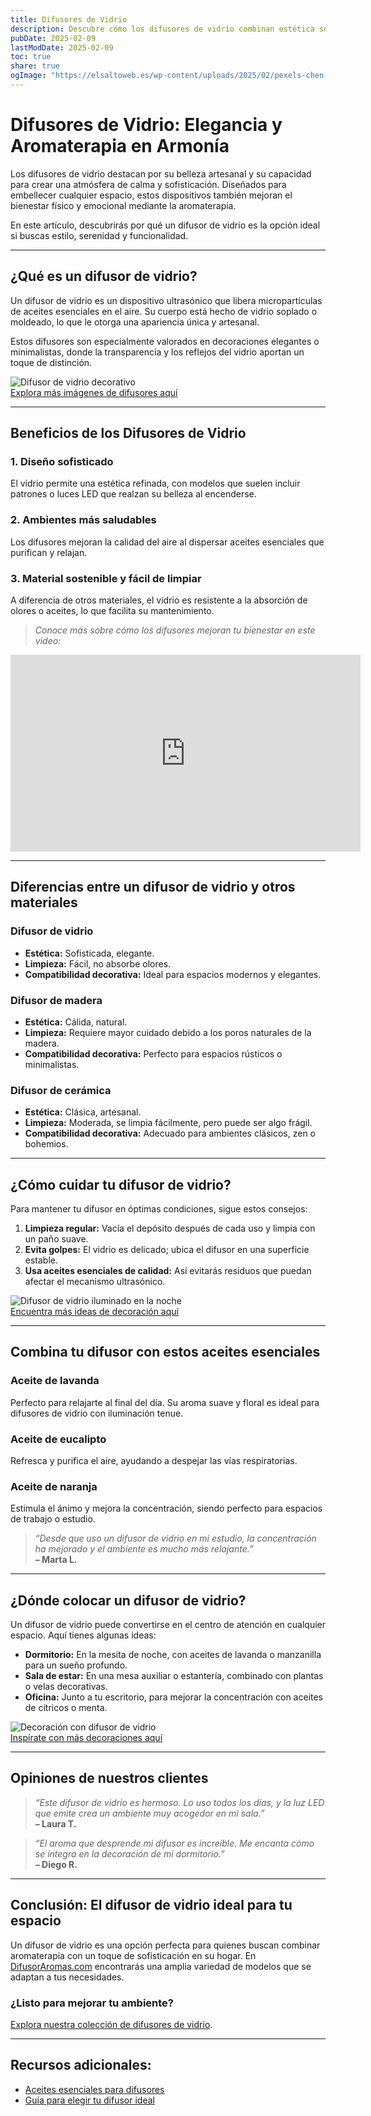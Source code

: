 ```yaml
---
title: Difusores de Vidrio
description: Descubre cómo los difusores de vidrio combinan estética sofisticada y tecnología avanzada para transformar tus espacios con aromaterapia.
pubDate: 2025-02-09
lastModDate: 2025-02-09
toc: true
share: true
ogImage: "https://elsaltoweb.es/wp-content/uploads/2025/02/pexels-chen-chen-436508118-15426084-scaled.jpg"
---
```


# Difusores de Vidrio: Elegancia y Aromaterapia en Armonía

Los difusores de vidrio destacan por su belleza artesanal y su capacidad para crear una atmósfera de calma y sofisticación. Diseñados para embellecer cualquier espacio, estos dispositivos también mejoran el bienestar físico y emocional mediante la aromaterapia. 

En este artículo, descubrirás por qué un difusor de vidrio es la opción ideal si buscas estilo, serenidad y funcionalidad.

---

## ¿Qué es un difusor de vidrio?

Un difusor de vidrio es un dispositivo ultrasónico que libera micropartículas de aceites esenciales en el aire. Su cuerpo está hecho de vidrio soplado o moldeado, lo que le otorga una apariencia única y artesanal. 

Estos difusores son especialmente valorados en decoraciones elegantes o minimalistas, donde la transparencia y los reflejos del vidrio aportan un toque de distinción.

![Difusor de vidrio decorativo](https://elsaltoweb.es/wp-content/uploads/2025/02/pexels-chen-chen-436508118-15426084-scaled.jpg "Difusor de vidrio elegante")  
[Explora más imágenes de difusores aquí](https://unsplash.com/s/photos/glass-diffuser)

---

## Beneficios de los Difusores de Vidrio

### 1. **Diseño sofisticado**
El vidrio permite una estética refinada, con modelos que suelen incluir patrones o luces LED que realzan su belleza al encenderse.

### 2. **Ambientes más saludables**
Los difusores mejoran la calidad del aire al dispersar aceites esenciales que purifican y relajan.

### 3. **Material sostenible y fácil de limpiar**
A diferencia de otros materiales, el vidrio es resistente a la absorción de olores o aceites, lo que facilita su mantenimiento.

> *Conoce más sobre cómo los difusores mejoran tu bienestar en este video:*  
<iframe width="560" height="315" src="https://www.youtube.com/embed/2nN7UrUzEFA?si=tRoFTr9nJxAu1y1O" title="YouTube video player" frameborder="0" allow="accelerometer; autoplay; clipboard-write; encrypted-media; gyroscope; picture-in-picture; web-share" referrerpolicy="strict-origin-when-cross-origin" allowfullscreen></iframe>

---

## Diferencias entre un difusor de vidrio y otros materiales

### **Difusor de vidrio**
- **Estética:** Sofisticada, elegante.  
- **Limpieza:** Fácil, no absorbe olores.  
- **Compatibilidad decorativa:** Ideal para espacios modernos y elegantes.  

### **Difusor de madera**
- **Estética:** Cálida, natural.  
- **Limpieza:** Requiere mayor cuidado debido a los poros naturales de la madera.  
- **Compatibilidad decorativa:** Perfecto para espacios rústicos o minimalistas.  

### **Difusor de cerámica**
- **Estética:** Clásica, artesanal.  
- **Limpieza:** Moderada, se limpia fácilmente, pero puede ser algo frágil.  
- **Compatibilidad decorativa:** Adecuado para ambientes clásicos, zen o bohemios.  

---

## ¿Cómo cuidar tu difusor de vidrio?

Para mantener tu difusor en óptimas condiciones, sigue estos consejos:

1. **Limpieza regular:** Vacía el depósito después de cada uso y limpia con un paño suave.
2. **Evita golpes:** El vidrio es delicado; ubica el difusor en una superficie estable.
3. **Usa aceites esenciales de calidad:** Así evitarás residuos que puedan afectar el mecanismo ultrasónico.

![Difusor de vidrio iluminado en la noche](https://elsaltoweb.es/wp-content/uploads/2025/02/pexels-cottonbro-7417506-scaled.jpg "Difusor de vidrio iluminado")  
[Encuentra más ideas de decoración aquí](https://www.pexels.com/search/glass-diffuser/)

---

## Combina tu difusor con estos aceites esenciales

### Aceite de lavanda  
Perfecto para relajarte al final del día. Su aroma suave y floral es ideal para difusores de vidrio con iluminación tenue.

### Aceite de eucalipto  
Refresca y purifica el aire, ayudando a despejar las vías respiratorias.

### Aceite de naranja  
Estimula el ánimo y mejora la concentración, siendo perfecto para espacios de trabajo o estudio.

> *“Desde que uso un difusor de vidrio en mi estudio, la concentración ha mejorado y el ambiente es mucho más relajante.”*  
**– Marta L.**

---

## ¿Dónde colocar un difusor de vidrio?

Un difusor de vidrio puede convertirse en el centro de atención en cualquier espacio. Aquí tienes algunas ideas:

- **Dormitorio:** En la mesita de noche, con aceites de lavanda o manzanilla para un sueño profundo.
- **Sala de estar:** En una mesa auxiliar o estantería, combinado con plantas o velas decorativas.
- **Oficina:** Junto a tu escritorio, para mejorar la concentración con aceites de cítricos o menta.

![Decoración con difusor de vidrio](https://via.placeholder.com/1024x683.png "Difusor de vidrio en una sala de estar moderna")  
[Inspírate con más decoraciones aquí](https://unsplash.com/s/photos/aroma-diffuser)

---

## Opiniones de nuestros clientes

> *“Este difusor de vidrio es hermoso. Lo uso todos los días, y la luz LED que emite crea un ambiente muy acogedor en mi sala.”*  
**– Laura T.**

> *“El aroma que desprende mi difusor es increíble. Me encanta cómo se integra en la decoración de mi dormitorio.”*  
**– Diego R.**

---

## Conclusión: El difusor de vidrio ideal para tu espacio

Un difusor de vidrio es una opción perfecta para quienes buscan combinar aromaterapia con un toque de sofisticación en su hogar. En [DifusorAromas.com](https://difusoraromas.com) encontrarás una amplia variedad de modelos que se adaptan a tus necesidades.

### ¿Listo para mejorar tu ambiente?  
[Explora nuestra colección de difusores de vidrio](https://difusoraromas.com/productos/difusores-vidrio).

---

## Recursos adicionales:

- [Aceites esenciales para difusores](https://difusoraromas.com/aceites-esenciales)  
- [Guía para elegir tu difusor ideal](https://difusoraromas.com/guia-difusores)

